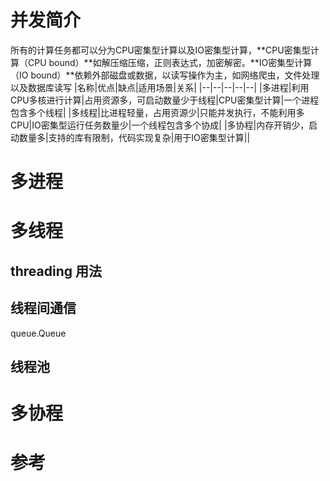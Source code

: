 # 并发简介
所有的计算任务都可以分为CPU密集型计算以及IO密集型计算，**CPU密集型计算（CPU bound）**如解压缩压缩，正则表达式，加密解密。**IO密集型计算（IO bound）**依赖外部磁盘或数据，以读写操作为主，如网络爬虫，文件处理以及数据库读写
|名称|优点|缺点|适用场景|关系|
|--|--|--|--|--|
|多进程|利用CPU多核进行计算|占用资源多，可启动数量少于线程|CPU密集型计算|一个进程包含多个线程|
|多线程|比进程轻量，占用资源少|只能并发执行，不能利用多CPU|IO密集型运行任务数量少|一个线程包含多个协成|
|多协程|内存开销少，启动数量多|支持的库有限制，代码实现复杂|用于IO密集型计算||
# 多进程

# 多线程
## threading 用法
## 线程间通信
queue.Queue
## 线程池

# 多协程

# 参考


